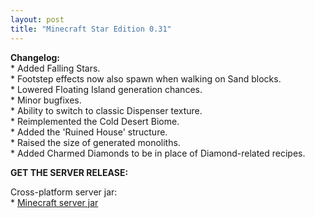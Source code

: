 ```yaml
---
layout: post
title: "Minecraft Star Edition 0.31"
---
```


**Changelog:**<br>
\* Added Falling Stars.<br>
\* Footstep effects now also spawn when walking on Sand blocks.<br>
\* Lowered Floating Island generation chances.<br>
\* Minor bugfixes.<br>
\* Ability to switch to classic Dispenser texture.<br>
\* Reimplemented the Cold Desert Biome.<br>
\* Added the 'Ruined House' structure.<br>
\* Raised the size of generated monoliths.<br>
\* Added Charmed Diamonds to be in place of Diamond-related recipes.<br>

**GET THE SERVER RELEASE:**<br>

Cross-platform server jar:<br>
\* [Minecraft server jar](https://github.com/star-edition/star_edition-piston-meta/raw/master/0.31/star_edition0.31_server.jar)<br>
